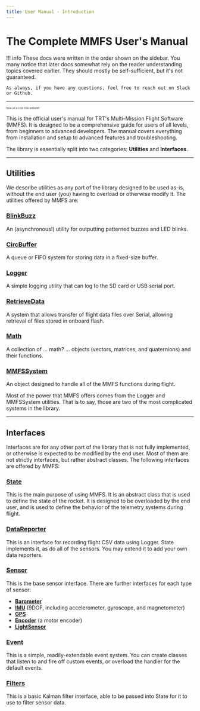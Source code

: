 ```yaml
---
title: User Manual - Introduction
---
```

# The Complete MMFS User's Manual

!!! info
    These docs were written in the order shown on the sidebar. You many notice that later docs somewhat rely on the reader understanding topics covered earlier. They should mostly be self-sufficient, but it's not guaranteed.

    As always, if you have any questions, feel free to reach out on Slack or Github.
---

<sub><sup><sub><sup>Now on a cool new website!</sup></sub></sup></sub>

This is the official user's manual for TRT's Multi-Mission Flight Software (MMFS). It is designed to be a comprehensive guide for users of all levels, from beginners to advanced developers. The manual covers everything from installation and setup to advanced features and troubleshooting.

The library is essentially split into two categories: **Utilities** and **Interfaces**. 

---

## Utilities

We describe utilities as any part of the library designed to be used as-is, without the end user (you) having to overload or otherwise modify it.
The utilities offered by MMFS are:

### **[BlinkBuzz](blinkbuzz.md)**
An (asynchronous!) utility for outputting patterned buzzes and LED blinks.

### **[CircBuffer](circbuf.md)**
A queue or FIFO system for storing data in a fixed-size buffer.

### **[Logger](logger.md)**
A simple logging utility that can log to the SD card or USB serial port.

### **[RetrieveData](retrieve-data.md)**
A system that allows transfer of flight data files over Serial, allowing retrieval of files stored in onboard flash.

### **[Math](math.md)**
A collection of ... math? ... objects (vectors, matrices, and quaternions) and their functions.

### **[MMFSSystem](mmfssys.md)**
An object designed to handle all of the MMFS functions during flight.

Most of the power that MMFS offers comes from the Logger and MMFSSystem utilities. That is to say, those are two of the most complicated systems in the library.

---

## Interfaces

Interfaces are for any other part of the library that is not fully implemented, or otherwise is expected to be modified by the end user. Most of them are not strictly interfaces, but rather abstract classes. The following interfaces are offered by MMFS:

### **[State](state.md)**
This is the main purpose of using MMFS. It is an abstract class that is used to define the state of the rocket. It is designed to be overloaded by the end user, and is used to define the behavior of the telemetry systems during flight.

### **[DataReporter](data-reporter.md)**
This is an interface for recording flight CSV data using Logger. State implements it, as do all of the sensors. You may extend it to add your own data reporters.

### **[Sensor](sensor.md)**
This is the base sensor interface. There are further interfaces for each type of sensor:

- **[Barometer](baro.md)**
- **[IMU](imu.md)** (9DOF, including accelerometer, gyroscope, and magnetometer)
- **[GPS](gps.md)**
- **[Encoder](enc.md)** (a motor encoder)
- **[LightSensor](light.md)**

### **[Event](event.md)**
This is a simple, readily-extendable event system. You can create classes that listen to and fire off custom events, or overload the handler for the default events.

### **[Filters](filters.md)**
This is a basic Kalman filter interface, able to be passed into State for it to use to filter sensor data.